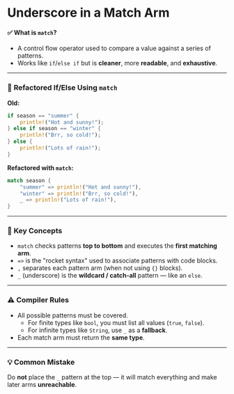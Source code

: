 # Underscore in a Match Arm


#### ✅ **What is `match`?**
- A control flow operator used to compare a value against a series of patterns.
- Works like `if`/`else if` but is **cleaner**, more **readable**, and **exhaustive**.

---

### 🔄 **Refactored If/Else Using `match`**

**Old:**
```rust
if season == "summer" {
    println!("Hot and sunny!");
} else if season == "winter" {
    println!("Brr, so cold!");
} else {
    println!("Lots of rain!");
}
```

**Refactored with `match`:**
```rust
match season {
    "summer" => println!("Hot and sunny!"),
    "winter" => println!("Brr, so cold!"),
    _ => println!("Lots of rain!"),
}
```

---

### 📌 **Key Concepts**

- `match` checks patterns **top to bottom** and executes the **first matching arm**.
- `=>` is the "rocket syntax" used to associate patterns with code blocks.
- `,` separates each pattern arm (when not using `{}` blocks).
- `_` (underscore) is the **wildcard / catch-all** pattern — like an `else`.

---

### ⚠️ **Compiler Rules**

- All possible patterns must be covered.
  - For finite types like `bool`, you must list all values (`true`, `false`).
  - For infinite types like `String`, use `_` as a **fallback**.
- Each match arm must return the **same type**.

---

### 💡 **Common Mistake**
Do **not** place the `_` pattern at the top — it will match everything and make later arms **unreachable**.
